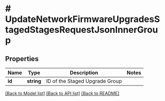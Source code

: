 # # UpdateNetworkFirmwareUpgradesStagedStagesRequestJsonInnerGroup

## Properties

Name | Type | Description | Notes
------------ | ------------- | ------------- | -------------
**id** | **string** | ID of the Staged Upgrade Group |

[[Back to Model list]](../../README.md#models) [[Back to API list]](../../README.md#endpoints) [[Back to README]](../../README.md)
